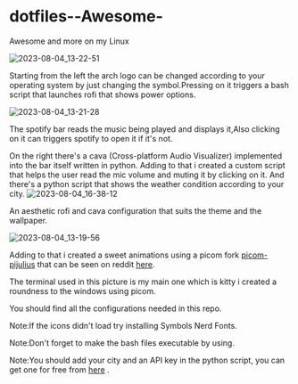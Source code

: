 # dotfiles--Awesome-
Awesome and more on my Linux

![2023-08-04_13-22-51](https://github.com/husseinhareb/dotfiles--Awesome-/assets/88323940/b4c9ad51-50a4-48bd-9d38-68f132e8ea65)

Starting from the left the arch logo can be changed according to your operating system by just changing the symbol.Pressing on it triggers a bash script that launches rofi that shows power options.

![2023-08-04_13-21-28](https://github.com/husseinhareb/dotfiles--Awesome-/assets/88323940/61a3a116-e3c6-4ebf-bd20-12da5f69b41a)

The spotify bar reads the music being played and displays it,Also clicking on it can triggers spotify to open it if it's not.

On the right there's a cava (Cross-platform Audio Visualizer) implemented into the bar itself written in python. Adding to that i created a custom script that helps the user read the mic volume and muting it by clicking on it.
And there's a python script that shows the weather condition according to your city.
![2023-08-04_16-38-12](https://github.com/husseinhareb/dotfiles--Awesome-/assets/88323940/e2f4d879-d2cd-4253-8b5e-590fae4aed2c)

An aesthetic rofi and cava configuration that suits the theme and the wallpaper.

![2023-08-04_13-19-56](https://github.com/husseinhareb/dotfiles--Awesome-/assets/88323940/47ee972e-d128-4e69-a40b-9e5e9f349b26)

Adding to that i created a sweet animations using a picom fork [picom-pijulius](https://github.com/pijulius/picom) that can be seen on reddit [here](https://www.reddit.com/r/unixporn/comments/15hxhdo/awesome_my_first_awesomewm_rice/?utm_source=share&utm_medium=web2x&context=3).

The terminal used in this picture is my main one which is kitty i created a roundness to the windows using picom.

You should find all the configurations needed in this repo.

Note:If the icons didn't load try installing Symbols Nerd Fonts.

Note:Don't forget to make the bash files executable by using.

Note:You should add your city and an API key in the python script, you can get one for free from [here](https://openweathermap.org/) .
